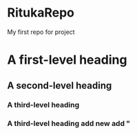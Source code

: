 # RitukaRepo
My first  repo for project 
# A first-level heading
## A second-level heading
### A third-level heading
### A third-level heading add new add "